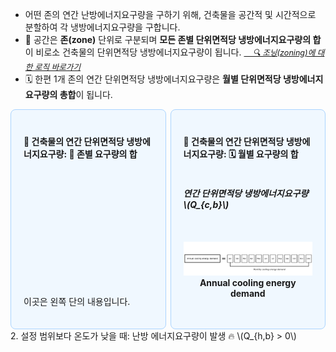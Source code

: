 
- 어떤 존의 연간 난방에너지요구량을 구하기 위해, 건축물을 공간적 및 시간적으로 분할하여 각 냉방에너지요구량을 구합니다.   
- 📐 공간은 <strong>존(zone)</strong> 단위로 구분되며 <strong>모든 존별 단위면적당 냉방에너지요구량의 합</strong>이 비로소 건축물의 단위면적당 냉방에너지요구량이 됩니다. <span style="font-size: 0.9em; font-style: italic;">[&nbsp;&nbsp;&nbsp;&nbsp;🔍 조닝(zoning)에 대한 로직 바로가기](../1.%20ECO2%20Logic%20Guide/Zoning.md)</span>
- 🗓️ 한편 1개 존의 연간 단위면적당 냉방에너지요구량은 <strong>월별 단위면적당 냉방에너지요구량의 총합</strong>이 됩니다.


<div style="display: flex; gap: 0.5em; align-items: stretch;">
    <div style="
    flex: 1;
    background: #f0f8ff;
    border: 1px solid #aad4ff;
    border-radius: 8px;
    padding: 20px;
    display: flex;
    flex-direction: column;
    justify-content: space-between;
  ">
    <h4> 🔹 건축물의 연간 단위면적당 냉방에너지요구량: 📐 존별 요구량의 합</h4>
    <h5></h5>
    <p>이곳은 왼쪽 단의 내용입니다.</p>
  </div>
    <div style="
    flex: 1;
    background: #f0f8ff;
    border: 1px solid #aad4ff;
    border-radius: 8px;
    padding: 20px;
    display: flex;
    flex-direction: column;
    justify-content: space-between;
  ">
    <h4> 🔹 건축물의 연간 단위면적당 냉방에너지요구량: 🗓️ 월별 요구량의 합</h4>
    <h5>연간 단위면적당 냉방에너지요구량 \(Q_{c,b}\)</h5>
    <p>
    <center>
     <img src="../../_images/adjusted_left_box_width_c.png" style="max-width: 100%;" alt="Annual & monthly cooling energy demand">
     <div><strong>Annual cooling energy demand</strong></div>
    </center>

</p>
  </div>
</div>
2. 설정 범위보다 온도가 낮을 때: 난방 에너지요구량이 발생 🔥 \(Q_{h,b} > 0\)   


&nbsp;<br>
